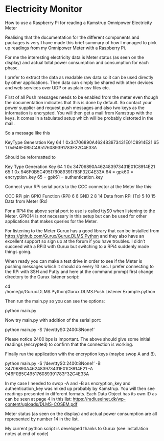 # Electricity Monitor

How to use a Raspberry Pi for reading a Kamstrup Omnipower Electricity Meter

Realising that the documentation for the different components and packages is very I have made this brief summary of how I managed to pick up readings from my Omnipower Meter with a Raspberry Pi.

For me the interesting electricity data is Meter status (as seen on the display) and actual total power consumption and consumption for each phase.

I prefer to extract the data as readable raw data so it can be used directly by other applications. Then data can simply be shared with other devices and web services over UDP or as plain csv files etc.

First of all Push messages needs to be enabled from the meter even though the documentation indicates that this is done by default. So contact your power supplier and request push messages and also two keys as the information is encrypted. You will then get a mail from Kamstrup with the keys. It comes in a tabulated setup which will be probably distorted in the mail.

So a message like this

KeyType Generation Key
64 1 0x34706890A462483973431E01C8914E21
65 1 0x946F0B5C495176089391783F32C4E33A

Should be reformatted to

Key	 Type	  Generation	Key
64	  1	     0x	        34706890A462483973431E01C8914E21
65	  1	     0x	        946F0B5C495176089391783F32C4E33A
64 = gpk60 = encryption_key
65 = gpk61 = authentication_key

Connect your RPi serial ports to the CCC connector at the Meter like this:

CCC RPi pin	GPIO	Function (RPi)
6	  6		          GND
2	  8	      14	  Data from RPi (Tx)
5	 10	      15	  Data from Meter (Rx)
 

For a RPi4 the above serial port to use is called ttyS0 when listening to the Meter. GPIO14 is not necessary in this setup but can be used for other applications that makes queries for the Meter.

For listening to the Meter Gurux has a good library that can be installed from https://github.com/Gurux/Gurux.DLMS.Python and they also have an excellent support so sign up at the forum if you have troubles. I didn’t succeed with a RPi3 with Gurux but switching to a RPi4 suddenly made things going.

When ready you can make a test drive in order to see if the Meter is pushing messages which it should do every 10 sec. I prefer connecting to the RPi with SSH and Putty and here at the command prompt first change directory to the Gurux listener script:

cd /home/pi/Gurux.DLMS.Python/Gurux.DLMS.Push.Listener.Example.python

Then run the main.py so you can see the options:

python main.py

Now try main.py with addition of the serial port:

python main.py -S ‘/dev/ttyS0:2400:8None1’

Please notice 2400 bps is important. The above should give some initial readings (encrypted) to confirm that the connection is working.

Finally run the application with the encryption keys (maybe swop A and B).

python main.py -S ‘/dev/ttyS0:2400:8None1’ -B 34706890A462483973431E01C8914E21 -A 946F0B5C495176089391783F32C4E33A

In my case I needed to swop -A and -B as encryption_key and authentication_key was mixed up probably by Kamstrup. You will then see readings presented in different formats. Each Data Object has its own ID as can be seen at page 4 in this list: https://radiuselnet.dk/wp-content/uploads/DLMS-COSEM.pdf

Meter status (as seen on the display) and actual power consumption are all represented by number 14 in the list.

My current python script is developed thanks to Gurux (see installation notes at end of code)



